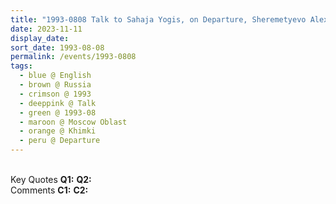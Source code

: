 ```yaml
---
title: "1993-0808 Talk to Sahaja Yogis, on Departure, Sheremetyevo Alexander S. Pushkin International Airport, Khimki (29 kms NW from Moscow), Moscow Oblast, Russia"
date: 2023-11-11
display_date: 
sort_date: 1993-08-08
permalink: /events/1993-0808
tags:
  - blue @ English
  - brown @ Russia
  - crimson @ 1993
  - deeppink @ Talk
  - green @ 1993-08
  - maroon @ Moscow Oblast
  - orange @ Khimki
  - peru @ Departure
---
```


<br>

<wave-list>
  <list-title color="DarkSeaGreen" width="55">Key Quotes</list-title>
  <list-item color="BlanchedAlmond" width="280"><b>Q1:</b> <i></i></list-item>
  <list-item color="Lavender" width="280"><b>Q2:</b> <i></i></list-item>
</wave-list>

<br>

<wave-list>
  <list-title color="DarkSeaGreen" width="55">Comments</list-title>
  <list-item color="BlanchedAlmond" width="280"><b>C1:</b> <i></i></list-item>
  <list-item color="Lavender" width="280"><b>C2:</b> <i></i></list-item>
</wave-list>